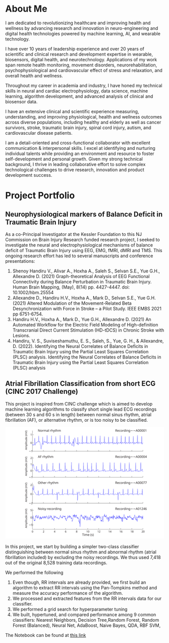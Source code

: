 # About Me

I am dedicated to revolutionizing healthcare and improving health and wellness by advancing research and innovation in neuro-engineering and digital health technologies powered by machine learning, AI, and wearable technology.

I have over 10 years of leadership experience and over 20 years of scientific and clinical research and development expertise in wearable, biosensors, digital health, and neurotechnology. Applications of my work span remote health monitoring, movement disorders, neurorehabilitation, psychophysiological and cardiovascular effect of stress and relaxation, and overall health and wellness.
 
Throughout my career in academia and industry, I have honed my technical skills in neural and cardiac electrophysiology, data science, machine learning, algorithm development, and advanced analysis of clinical and biosensor data. 

I have an extensive clinical and scientific experience measuring, understanding, and improving physiological, health and wellness outcomes across diverse populations, including healthy and elderly as well as cancer survivors, stroke, traumatic brain injury, spinal cord injury, autism, and cardiovascular disease patients.

I am a detail-oriented and cross-functional collaborator with excellent communication & interpersonal skills. I excel at identifying and nurturing individual talents while providing an environment and resource to foster self-development and personal growth. Given my strong technical background, I thrive in leading collaborative effort to solve complex technological challenges to drive research, innovation and product development success.

# Project Portfolio

## Neurophysiological markers of Balance Deficit in Traumatic Brain Injury

As a co-Principal Investigator at the Kessler Foundation to this NJ Commission on Brain Injury Research funded research project, I seeked to investigate the neural and electrophysiological mechanisms of balance deficit of Traumatic Brain Injury using EEG, EMG, fMRI, dMRI and TMS. This ongoing research effort has led to several manuscripts and conference presentations:

1. Shenoy Handiru V., Alivar A., Hoxha A., Saleh S., Selvan S.E., Yue G.H., Allexandre D. (2021) Graph-theoretical Analysis of EEG Functional Connectivity during Balance Perturbation in Traumatic Brain Injury. Human Brain Mapping, (May), 8(14) pp. 4427-4447. doi: 10.1002/hbm.25554
2. Allexandre D., Handiru H.V., Hoxha A., Mark D., Selvan S.E., Yue G.H. (2021) Altered Modulation of the Movement-Related Beta Desynchronization with Force in Stroke – a Pilot Study. IEEE EMBS 2021 pp 6751-6754. 
3. Handiru H.V., Hoxha A., Mark D., Yue G.H., Allexandre D. (2021) An Automated Workflow for the Electric Field Modeling of High-definition Transcranial Direct Current Stimulation (HD-tDCS) in Chronic Stroke with Lesions.
4. Handiru, V. S., Suviseshamuthu, E. S., Saleh, S., Yue, G. H., & Allexandre, D. (2022). Identifying the Neural Correlates of Balance Deficits in Traumatic Brain Injury using the Partial Least Squares Correlation (PLSC) analysis.
Identifying the Neural Correlates of Balance Deficits in Traumatic Brain Injury using the Partial Least Squares Correlation (PLSC) analysis

## Atrial Fibrillation Classification from short ECG (CINC 2017 Challenge)

This project is inspired from CINC challenge which is aimed to develop machine learning algorithms to classify short single lead ECG recordings (between 30 s and 60 s in length) between normal sinus rhythm, atrial fibrillation (AF), or alternative rhythm, or is too noisy to be classified. 

![Figure 1. Example of the ECG waveforms](https://github.com/DidierAll/ShortECG_AF-Classification_CINC2017/blob/main/figures/example_waveforms.svg)

In this project, we start by building a simpler two-class classifier distinguishing between normal sinus rhythm and abnormal rhythm (atrial fibrillation included) by excluding the noisy recordings. We thus used 7,418 out of the original 8,528 training data recordings. 

We performed the following 
1. Even though, RR intervals are already provided, we first build an algorithm to extract RR intervals using the Pan-Tompkins method and measure the accuracy performance of the algorithm.
2. We processed and extracted features from the RR intervals data for our classifier.
3. We performed a grid search for hyperparameter tuning
5. We built, hypertuned, and compared performance among 9 common classifiers: Nearest Neighbors, Decision Tree,Random Forest, Random Forest (Balanced), Neural Net, AdaBoost, Naive Bayes, QDA, RBF SVM,

The Notebook can be found at [this link](https://github.com/DidierAll/ShortECG_AF-Classification_CINC2017/blob/main/AF_Classification.ipynb)
